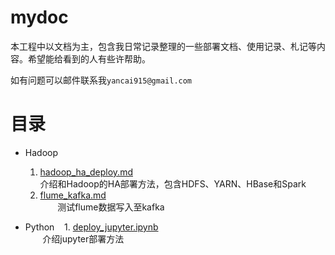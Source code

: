 # mydoc

本工程中以文档为主，包含我日常记录整理的一些部署文档、使用记录、札记等内容。希望能给看到的人有些许帮助。

如有问题可以邮件联系我`yancai915@gmail.com`

# 目录

 - Hadoop
    1. [hadoop_ha_deploy.md](hadoop/hadoop_ha_deploy.md)  
        介绍和Hadoop的HA部署方法，包含HDFS、YARN、HBase和Spark
    2. [flume_kafka.md](./hadoop/flume_kafka.md)  
        测试flume数据写入至kafka
 
 - Python
    1. [deploy_jupyter.ipynb](./python/deploy_jupyter.ipynb)  
        介绍jupyter部署方法
